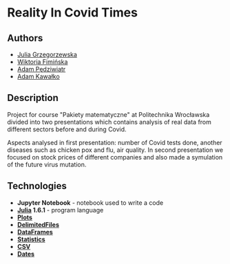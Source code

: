 # Reality In Covid Times

## Authors
- [Julia Grzegorzewska](https://github.com/grzesiaaa)
- [Wiktoria Fimińska](https://github.com/fiminka)
- [Adam Pędziwiatr](https://github.com/AdamOstrich)
- [Adam Kawałko](https://github.com/adasiek01)

## Description
Project for course "Pakiety matematyczne" at Politechnika Wrocławska divided into two presentations which contains analysis of real data from different sectors before and during Covid.

Aspects analysed in first presentation: number of Covid tests done, another diseases such as chicken pox and flu, air quality.
In second presentation we focused on stock prices of different companies and also made a symulation of the future virus mutation. 

## Technologies
- **Jupyter Notebook** - notebook used to write a code
- **[Julia](https://julialang.org/) 1.6.1** - program language
- **[Plots](https://docs.juliaplots.org/latest/tutorial/)**
- **[DelimitedFiles](https://docs.julialang.org/en/v1/stdlib/DelimitedFiles/)**
- **[DataFrames](https://dataframes.juliadata.org/stable/)**
- **[Statistics](https://docs.julialang.org/en/v1/stdlib/Statistics/)**
- **[CSV](https://csv.juliadata.org/stable/)**
- **[Dates](https://docs.julialang.org/en/v1/stdlib/Dates/)**
